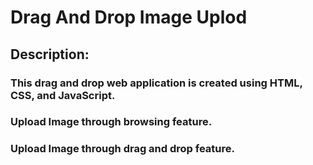 # Drag And Drop Image Uplod

## Description:
### This drag and drop web application is created using HTML, CSS, and JavaScript.
### Upload Image through browsing feature.
### Upload Image through drag and drop feature.
